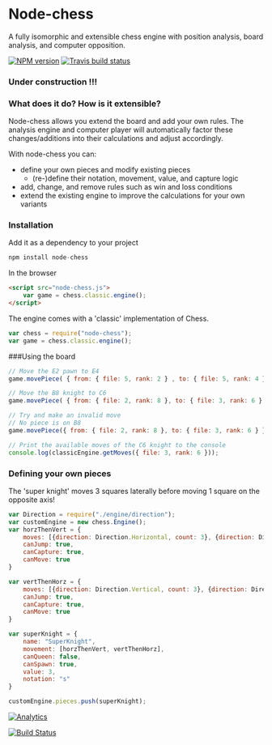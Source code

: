 # Node-chess
A fully isomorphic and extensible chess engine with position analysis, board analysis, and computer opposition.

[![NPM version](http://img.shields.io/npm/v/node-chess.svg?style=flat)](https://www.npmjs.org/package/node-chess)
[![Travis build status](http://img.shields.io/travis/Seikho/node-chess/master.svg?style=flat)](https://travis-ci.org/Seikho/node-chess)

### Under construction !!!

### What does it do? How is it extensible?
Node-chess allows you extend the board and add your own rules. The analysis engine and computer player will automatically factor these changes/additions into their calculations and adjust accordingly. 

With node-chess you can:

- define your own pieces and modify existing pieces 
	- (re-)define their notation, movement, value, and capture logic
- add, change, and remove rules such as win and loss conditions
- extend the existing engine to improve the calculations for your own variants

### Installation
Add it as a dependency to your project
```javascript
npm install node-chess
```

In the browser
```html
<script src="node-chess.js">
	var game = chess.classic.engine();
</script>
```

The engine comes with a 'classic' implementation of Chess.
```javascript
var chess = require("node-chess");
var game = chess.classic.engine();
``` 

###Using the board
```javascript
// Move the E2 pawn to E4
game.movePiece( { from: { file: 5, rank: 2 } , to: { file: 5, rank: 4 } });

// Move the B8 knight to C6 
game.movePiece( { from: { file: 2, rank: 8 }, to: { file: 3, rank: 6 } });

// Try and make an invalid move
// No piece is on B8
game.movePiece({ from: { file: 2, rank: 8 }, to: { file: 3, rank: 6 } }); === null; // true

// Print the available moves of the C6 knight to the console
console.log(classicEngine.getMoves({ file: 3, rank: 6 }));
```

### Defining your own pieces
The 'super knight' moves 3 squares laterally before moving 1 square on the opposite axis!

```javascript
var Direction = require("./engine/direction");
var customEngine = new chess.Engine();
var horzThenVert = {
	moves: [{direction: Direction.Horizontal, count: 3}, {direction: Direction.Vertical, count: 1}],
	canJump: true,
	canCapture: true,
	canMove: true
}

var vertThenHorz = {
	moves: [{direction: Direction.Vertical, count: 3}, {direction: Direction.Horizontal, count: 1}],
	canJump: true,
	canCapture: true,
	canMove: true
} 

var superKnight = {
	name: "SuperKnight",
	movement: [horzThenVert, vertThenHorz],
	canQueen: false,
	canSpawn: true,
	value: 3,
	notation: "s"
}

customEngine.pieces.push(superKnight);
```

[![Analytics](https://ga-beacon.appspot.com/UA-61186849-1/seikho/node-chess)](https://github.com/Seikho/watcher)

[![Build Status](https://semaphoreci.com/api/v1/projects/0b754a96-b327-48da-8b40-9c9985086c31/386310/badge.svg)](https://semaphoreci.com/seikho/node-chess)
